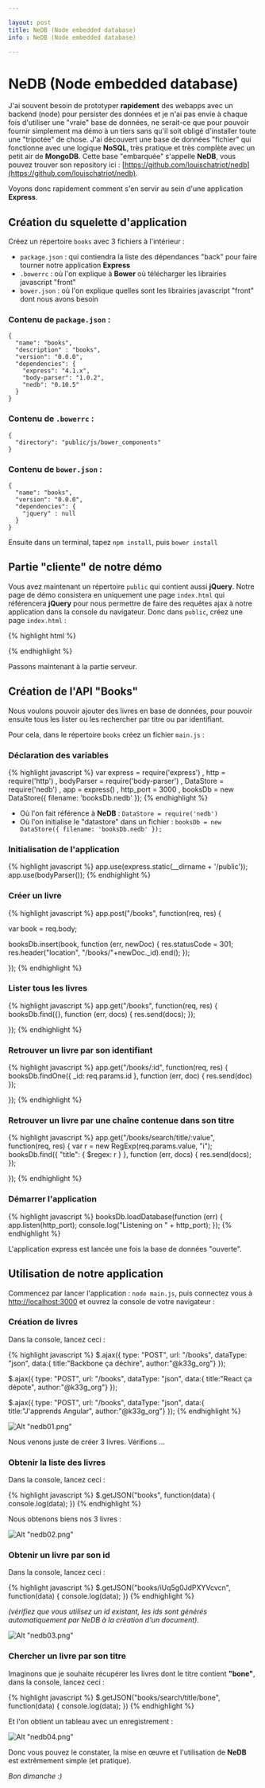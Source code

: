 ```yaml
---

layout: post
title: NeDB (Node embedded database)
info : NeDB (Node embedded database)

---
```


# NeDB (Node embedded database)

J'ai souvent besoin de prototyper **rapidement** des webapps avec un backend (node) pour persister des données et je n'ai pas envie à chaque fois d'utiliser une "vraie" base de données, ne serait-ce que pour pouvoir fournir simplement ma démo à un tiers sans qu'il soit obligé d'installer toute une "tripotée" de chose. J'ai découvert une base de données "fichier" qui fonctionne avec une logique **NoSQL**, très pratique et très complète avec un petit air de **MongoDB**. Cette base "embarquée" s'appelle **NeDB**, vous pouvez trouver son repository ici : [https://github.com/louischatriot/nedb](https://github.com/louischatriot/nedb).

Voyons donc rapidement comment s'en servir au sein d'une application **Express**.

## Création du squelette d'application

Créez un répertoire `books` avec 3 fichiers à l'intérieur :

- `package.json` : qui contiendra la liste des dépendances "back" pour faire tourner notre application **Express**
- `.bowerrc` : où l'on explique à **Bower** où télécharger les librairies javascript "front"
- `bower.json` : où l'on explique quelles sont les librairies javascript "front" dont nous avons besoin


### Contenu de `package.json` :

    {
      "name": "books",
      "description" : "books",
      "version": "0.0.0",
      "dependencies": {
        "express": "4.1.x",
        "body-parser": "1.0.2",
        "nedb": "0.10.5"
      }
    }

### Contenu de `.bowerrc` :

    {
      "directory": "public/js/bower_components"
    }

### Contenu de `bower.json` :

    {
      "name": "books",
      "version": "0.0.0",
      "dependencies": {
        "jquery" : null
      }
    }

Ensuite dans un terminal, tapez `npm install`, puis `bower install`

## Partie "cliente" de notre démo

Vous avez maintenant un répertoire `public` qui contient aussi **jQuery**. Notre page de démo consistera en uniquement une page `index.html` qui référencera **jQuery** pour nous permettre de faire des requêtes ajax à notre application dans la console du navigateur. Donc dans `public`, créez une page `index.html` :

{% highlight html %}
<!DOCTYPE html>
<html>
<head>
  <meta charset="UTF-8">
</head>
<body>
  <script src="js/bower_components/jquery/dist/jquery.min.js"></script>
</body>
</html>
{% endhighlight %}

Passons maintenant à la partie serveur.

## Création de l'API "Books"

Nous voulons pouvoir ajouter des livres en base de données, pour pouvoir ensuite tous les lister ou les rechercher par titre ou par identifiant.

Pour cela, dans le répertoire `books` créez un fichier `main.js` :

### Déclaration des variables

{% highlight javascript %}
var express = require('express')
  , http = require('http')
  , bodyParser = require('body-parser')
  , DataStore = require('nedb')
  , app = express()
  , http_port = 3000
  , booksDb = new DataStore({ filename: 'booksDb.nedb' });
{% endhighlight %}

- Où l'on fait référence à **NeDB** : `DataStore = require('nedb')`
- Où l'on initialise le "datastore" dans un fichier : `booksDb = new DataStore({ filename: 'booksDb.nedb' });`

### Initialisation de l'application

{% highlight javascript %}
app.use(express.static(__dirname + '/public'));
app.use(bodyParser());
{% endhighlight %}

### Créer un livre

{% highlight javascript %}
app.post("/books", function(req, res) {

  var book = req.body;
  
  booksDb.insert(book, function (err, newDoc) {
    res.statusCode = 301;
    res.header("location", "/books/"+newDoc._id).end();
  });

});
{% endhighlight %}

### Lister tous les livres

{% highlight javascript %}
app.get("/books", function(req, res) {
  booksDb.find({}, function (err, docs) {
    res.send(docs);
  });

});
{% endhighlight %}

### Retrouver un livre par son identifiant

{% highlight javascript %}
app.get("/books/:id", function(req, res) {
  booksDb.findOne({ _id: req.params.id }, function (err, doc) {
    res.send(doc)
  });

});
{% endhighlight %}

### Retrouver un livre par une chaîne contenue dans son titre

{% highlight javascript %}
app.get("/books/search/title/:value", function(req, res) {
  var r = new RegExp(req.params.value, "i");
  booksDb.find({ "title": { $regex: r } }, function (err, docs) {
    res.send(docs);
  });

});
{% endhighlight %}

### Démarrer l'application

{% highlight javascript %}
booksDb.loadDatabase(function (err) {
  app.listen(http_port);
  console.log("Listening on " + http_port);
});
{% endhighlight %}

L'application express est lancée une fois la base de données "ouverte".

## Utilisation de notre application

Commencez par lancer l'application : `node main.js`, puis connectez vous à [http://localhost:3000](http://localhost:3000) et ouvrez la console de votre navigateur :

### Création de livres

Dans la console, lancez ceci :

{% highlight javascript %}
$.ajax({
  type: "POST",
  url: "/books",
  dataType: "json",
  data:{ title:"Backbone ça déchire", author:"@k33g_org"}
});

$.ajax({
 type: "POST",
 url: "/books",
 dataType: "json",
 data:{ title:"React ça dépote", author:"@k33g_org"}
});

$.ajax({
 type: "POST",
 url: "/books",
 dataType: "json",
 data:{ title:"J'apprends Angular", author:"@k33g_org"}
});
{% endhighlight %}

![Alt "nedb01.png"](https://github.com/k33g/k33g.github.com/raw/master/images/nedb01.png)

Nous venons juste de créer 3 livres. Vérifions ...

### Obtenir la liste des livres

Dans la console, lancez ceci :

{% highlight javascript %}
$.getJSON("books", function(data) { console.log(data); })
{% endhighlight %}

Nous obtenons biens nos 3 livres :

![Alt "nedb02.png"](https://github.com/k33g/k33g.github.com/raw/master/images/nedb02.png)

### Obtenir un livre par son id

Dans la console, lancez ceci :

{% highlight javascript %}
$.getJSON("books/iUq5g0JdPXYVcvcn", function(data) { console.log(data); })
{% endhighlight %}

*(vérifiez que vous utilisez un id existant, les ids sont générés automatiquement par NeDB à la création d'un document).*

![Alt "nedb03.png"](https://github.com/k33g/k33g.github.com/raw/master/images/nedb03.png)

### Chercher un livre par son titre

Imaginons que je souhaite récupérer les livres dont le titre contient **"bone"**, dans la console, lancez ceci :

{% highlight javascript %}
$.getJSON("books/search/title/bone", function(data) { console.log(data); })
{% endhighlight %}

Et l'on obtient un tableau avec un enregistrement :

![Alt "nedb04.png"](https://github.com/k33g/k33g.github.com/raw/master/images/nedb04.png)


Donc vous pouvez le constater, la mise en œuvre et l'utilisation de **NeDB** est extrêmement simple (et pratique).

*Bon dimanche :)*



